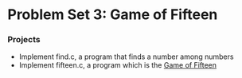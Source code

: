 # Problem Set 3: Game of Fifteen

### Projects

* Implement find.c, a program that finds a number among numbers
* Implement fifteen.c, a program which is the [Game of Fifteen](https://en.wikipedia.org/wiki/15_puzzle)
